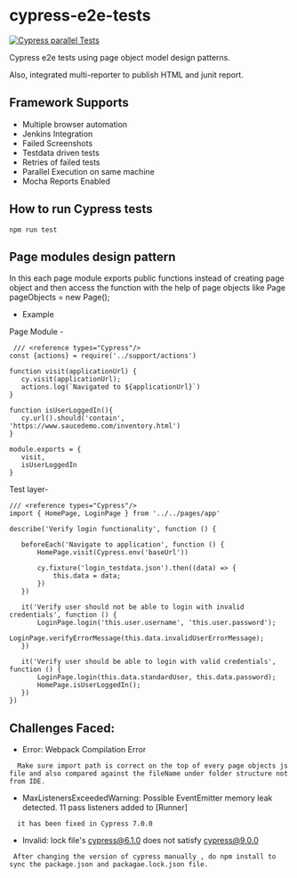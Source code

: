 # cypress-e2e-tests

[![Cypress parallel Tests](https://github.com/ISanjeevKumar/cypress-e2e-tests/actions/workflows/node.js.yml/badge.svg)](https://github.com/ISanjeevKumar/cypress-e2e-tests/actions/workflows/node.js.yml)


Cypress e2e tests using page object model design patterns.

Also, integrated multi-reporter to publish HTML and junit report.

## Framework Supports
* Multiple browser automation
* Jenkins Integration
* Failed Screenshots
* Testdata driven tests
* Retries of failed tests
* Parallel Execution on same machine
* Mocha Reports Enabled

## How to run Cypress tests

```
npm run test
```
## Page modules design pattern 

In this each page module exports public functions instead of creating page object and then access the function with the help of page objects like Page pageObjects = new Page();

- Example
  
 Page Module -
 ``` 
  /// <reference types="Cypress"/>
const {actions} = require('../support/actions')

function visit(applicationUrl) {
    cy.visit(applicationUrl);
    actions.log(`Navigated to ${applicationUrl}`)
}

function isUserLoggedIn(){
    cy.url().should('contain', 'https://www.saucedemo.com/inventory.html')
}

module.exports = {
    visit,
    isUserLoggedIn
}
```
Test layer-
 ```
 /// <reference types="Cypress"/>
import { HomePage, LoginPage } from '../../pages/app'

describe('Verify login functionality', function () {

    beforeEach('Navigate to application', function () {
        HomePage.visit(Cypress.env('baseUrl'))

        cy.fixture('login_testdata.json').then((data) => {
            this.data = data;
        })
    })

    it('Verify user should not be able to login with invalid credentials', function () {
        LoginPage.login('this.user.username', 'this.user.password');
        LoginPage.verifyErrorMessage(this.data.invalidUserErrorMessage);
    })

    it('Verify user should be able to login with valid credentials', function () {
        LoginPage.login(this.data.standardUser, this.data.password);
        HomePage.isUserLoggedIn();
    })
})

 ```

## Challenges Faced:

  - Error: Webpack Compilation Error

  ```
    Make sure import path is correct on the top of every page objects js file and also compared against the fileName under folder structure not from IDE.
  ```
   - MaxListenersExceededWarning: Possible EventEmitter memory leak detected. 11 pass listeners added to [Runner]
  ```
    it has been fixed in Cypress 7.0.0
  ```  

   - Invalid: lock file's cypress@6.1.0 does not satisfy cypress@9.0.0
  ```
   After changing the version of cypress manually , do npm install to sync the package.json and packagae.lock.json file.
  ```  


